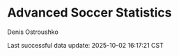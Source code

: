 # Advanced Soccer Statistics
Denis Ostroushko

<!-- gfm -->

Last successful data update: 2025-10-02 16:17:21 CST
